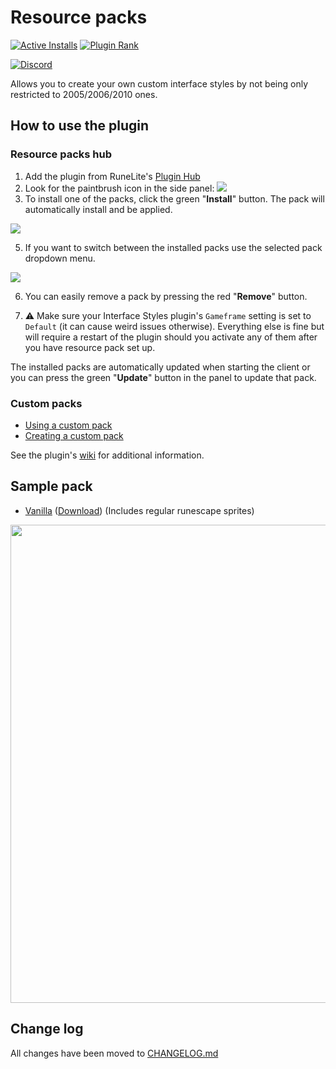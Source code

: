 # Resource packs 
[![Active Installs](http://img.shields.io/endpoint?url=https://i.pluginhub.info/shields/installs/plugin/resource-packs)](https://runelite.net/plugin-hub/melky) [![Plugin Rank](http://img.shields.io/endpoint?url=https://i.pluginhub.info/shields/rank/plugin/resource-packs)](https://runelite.net/plugin-hub)

[![Discord](https://user-images.githubusercontent.com/5113962/116616080-e2a0ee80-a944-11eb-8c1f-b838233b29d5.png)](https://discord.com/invite/DsDhUz4NNN)

Allows you to create your own custom interface styles by not being only restricted to 2005/2006/2010 ones.

## How to use the plugin
### Resource packs hub
1. Add the plugin from RuneLite's [Plugin Hub](https://github.com/runelite/runelite/wiki/Information-about-the-Plugin-Hub)
2. Look for the paintbrush icon in the side panel: <img src="https://i.imgur.com/BTDGjZu.png">
3. To install one of the packs, click the green "**Install**" button. The pack will automatically install and be applied.
<img src="https://i.imgur.com/80kwdnf.png">

5. If you want to switch between the installed packs use the selected pack dropdown menu. 
<img src="https://i.imgur.com/RXUAAes.png">

6. You can easily remove a pack by pressing the red "**Remove**" button.

7. ⚠️ Make sure your Interface Styles plugin's `Gameframe` setting is set to `Default` (it can cause weird issues otherwise). Everything else is fine but will require a restart of the plugin should you activate any of them after you have resource pack set up.

The installed packs are automatically updated when starting the client or you can press the green "**Update**" button in the panel to update that pack.

### Custom packs
- [Using a custom pack](https://github.com/melkypie/resource-packs/wiki/Using-a-custom-pack-(not-from-the-hub))
- [Creating a custom pack](https://github.com/melkypie/resource-packs/wiki/Creating-your-own-resource-pack)

See the plugin's [wiki](https://github.com/melkypie/resource-packs/wiki) for additional information.

## Sample pack

- [Vanilla](https://github.com/melkypie/resource-packs/tree/sample-vanilla) ([Download](https://github.com/melkypie/resource-packs/archive/sample-vanilla.zip)) (Includes regular runescape sprites)

<img src="https://user-images.githubusercontent.com/5113962/82244509-02b0eb00-994a-11ea-8343-0a7dd7ddaa82.png" width="765"><br/>

## Change log

All changes have been moved to [CHANGELOG.md](CHANGELOG.md)
